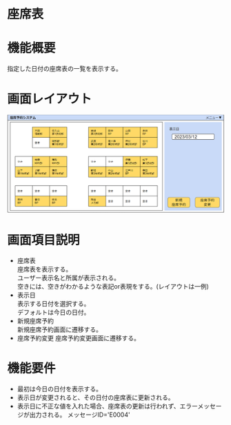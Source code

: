 # 座席表
# 機能概要
指定した日付の座席表の一覧を表示する。  
# 画面レイアウト
![画面レイアウト_座席表](https://github.com/cuorain/SeatReservationSystem/blob/design/design/005_%E5%BA%A7%E5%B8%AD%E8%A1%A8/image/%E7%94%BB%E9%9D%A2%E3%83%AC%E3%82%A4%E3%82%A2%E3%82%A6%E3%83%88_%E5%BA%A7%E5%B8%AD%E8%A1%A8.png)
# 画面項目説明
* 座席表  
座席表を表示する。  
ユーザー表示名と所属が表示される。  
空きには、空きがわかるような表記or表現をする。(レイアウトは一例)
* 表示日  
表示する日付を選択する。  
デフォルトは今日の日付。
* 新規座席予約  
新規座席予約画面に遷移する。
* 座席予約変更
座席予約変更画面に遷移する。
# 機能要件
* 最初は今日の日付を表示する。
* 表示日が変更されると、その日付の座席表に更新される。
* 表示日に不正な値を入れた場合、座席表の更新は行われず、エラーメッセージが出力される。
    メッセージID='E0004' 


